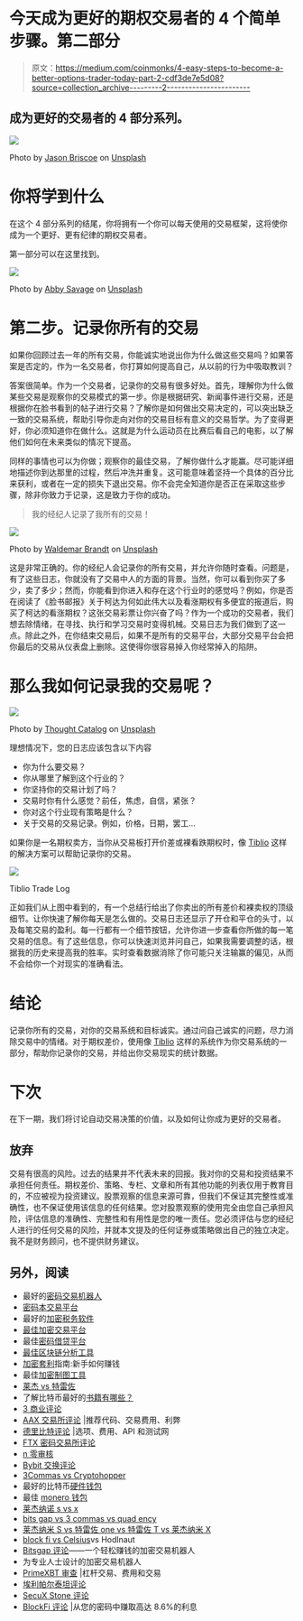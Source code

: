 # 今天成为更好的期权交易者的 4 个简单步骤。第二部分

> 原文：<https://medium.com/coinmonks/4-easy-steps-to-become-a-better-options-trader-today-part-2-cdf3de7e5d08?source=collection_archive---------2----------------------->

## 成为更好的交易者的 4 部分系列。

![](img/8053e5f01a46df88331ad8d4c998dd2b.png)

Photo by [Jason Briscoe](https://unsplash.com/@jsnbrsc?utm_source=medium&utm_medium=referral) on [Unsplash](https://unsplash.com?utm_source=medium&utm_medium=referral)

# 你将学到什么

在这个 4 部分系列的结尾，你将拥有一个你可以每天使用的交易框架，这将使你成为一个更好、更有纪律的期权交易者。

第一部分可以在这里找到。

![](img/8161460fd364a4091f03604253166c71.png)

Photo by [Abby Savage](https://unsplash.com/@abbysavagecreative?utm_source=medium&utm_medium=referral) on [Unsplash](https://unsplash.com?utm_source=medium&utm_medium=referral)

# 第二步。记录你所有的交易

如果你回顾过去一年的所有交易，你能诚实地说出你为什么做这些交易吗？如果答案是否定的，作为一名交易者，你打算如何提高自己，从以前的行为中吸取教训？

答案很简单。作为一个交易者，记录你的交易有很多好处。首先，理解你为什么做某些交易是观察你的交易模式的第一步。你是根据研究、新闻事件进行交易，还是根据你在脸书看到的帖子进行交易？了解你是如何做出交易决定的，可以突出缺乏一致的交易系统，帮助引导你走向对你的交易目标有意义的交易哲学。为了变得更好，你必须知道你在做什么。这就是为什么运动员在比赛后看自己的电影，以了解他们如何在未来类似的情况下提高。

同样的事情也可以为你做；观察你的最佳交易，了解你做什么才能赢。尽可能详细地描述你到达那里的过程，然后冲洗并重复。这可能意味着坚持一个具体的百分比来获利，或者在一定的损失下退出交易。你不会完全知道你是否正在采取这些步骤，除非你致力于记录，这是致力于你的成功。

> 我的经纪人记录了我所有的交易！

![](img/7f5a189040deba2bfd8967e928adc12c.png)

Photo by [Waldemar Brandt](https://unsplash.com/@waldemarbrandt67w?utm_source=medium&utm_medium=referral) on [Unsplash](https://unsplash.com?utm_source=medium&utm_medium=referral)

这是非常正确的。你的经纪人会记录你的所有交易，并允许你随时查看。问题是，有了这些日志，你就没有了交易中人的方面的背景。当然，你可以看到你买了多少，卖了多少；然而，你能看到你进入和存在这个行业时的感觉吗？例如，你是否在阅读了《脸书邮报》关于柯达为何如此伟大以及看涨期权有多便宜的报道后，购买了柯达的看涨期权？这张交易彩票让你兴奋了吗？作为一个成功的交易者，我们想去除情绪，在寻找、执行和学习交易时变得机械。交易日志为我们做到了这一点。除此之外，在你结束交易后，如果不是所有的交易平台，大部分交易平台会把你最后的交易从仪表盘上删除。这使得你很容易掉入你经常掉入的陷阱。

# 那么我如何记录我的交易呢？

![](img/3e72979019df4aedc743446563b5484b.png)

Photo by [Thought Catalog](https://unsplash.com/@thoughtcatalog?utm_source=medium&utm_medium=referral) on [Unsplash](https://unsplash.com?utm_source=medium&utm_medium=referral)

理想情况下，您的日志应该包含以下内容

*   你为什么要交易？
*   你从哪里了解到这个行业的？
*   你坚持你的交易计划了吗？
*   交易时你有什么感觉？前任，焦虑，自信，紧张？
*   你对这个行业现有策略是什么？
*   关于交易的交易记录。例如，价格，日期，罢工…

如果你是一名期权卖方，当你从交易板打开价差或裸看跌期权时，像 [Tiblio](http://tiblio.com) 这样的解决方案可以帮助记录你的交易。

![](img/3da1fa611c7d2994ada75a2536b34b99.png)

Tiblio Trade Log

正如我们从上图中看到的，有一个总结行给出了你卖出的所有差价和裸卖权的顶级细节。让你快速了解你每天是怎么做的。交易日志还显示了开仓和平仓的头寸，以及每笔交易的盈利。每一行都有一个细节按钮，允许你进一步查看你所做的每一笔交易的信息。有了这些信息，你可以快速浏览并问自己，如果我需要调整的话，根据我的历史来提高我的胜率。实时查看数据消除了你可能只关注输赢的偏见，从而不会给你一个对现实的准确看法。

# 结论

记录你所有的交易，对你的交易系统和目标诚实。通过问自己诚实的问题，尽力消除交易中的情绪。对于期权差价，使用像 [Tiblio](http://tiblio.com/) 这样的系统作为你交易系统的一部分，帮助你记录你的交易，并给出你交易现实的统计数据。

# 下次

在下一期，我们将讨论自动交易决策的价值，以及如何让你成为更好的交易者。

## 放弃

交易有很高的风险。过去的结果并不代表未来的回报。我对你的交易和投资结果不承担任何责任。期权差价、策略、专栏、文章和所有其他功能的列表仅用于教育目的，不应被视为投资建议。股票观察的信息来源可靠，但我们不保证其完整性或准确性，也不保证使用该信息的任何结果。您对股票观察的使用完全由您自己承担风险，评估信息的准确性、完整性和有用性是您的唯一责任。您必须评估与您的经纪人进行的任何交易的风险，并就本文提及的任何证券或策略做出自己的独立决定。我不是财务顾问，也不提供财务建议。

## 另外，阅读

*   最好的[密码交易机器人](/coinmonks/crypto-trading-bot-c2ffce8acb2a)
*   [密码本交易平台](/coinmonks/top-10-crypto-copy-trading-platforms-for-beginners-d0c37c7d698c)
*   最好的[加密税务软件](/coinmonks/best-crypto-tax-tool-for-my-money-72d4b430816b)
*   [最佳加密交易平台](/coinmonks/the-best-crypto-trading-platforms-in-2020-the-definitive-guide-updated-c72f8b874555)
*   最佳[密码借贷平台](/coinmonks/top-5-crypto-lending-platforms-in-2020-that-you-need-to-know-a1b675cec3fa)
*   [最佳区块链分析工具](https://bitquery.io/blog/best-blockchain-analysis-tools-and-software)
*   [加密套利](/coinmonks/crypto-arbitrage-guide-how-to-make-money-as-a-beginner-62bfe5c868f6)指南:新手如何赚钱
*   最佳[加密制图工具](/coinmonks/what-are-the-best-charting-platforms-for-cryptocurrency-trading-85aade584d80)
*   [莱杰 vs 特雷佐](/coinmonks/ledger-vs-trezor-best-hardware-wallet-to-secure-cryptocurrency-22c7a3fd391e)
*   了解比特币最好的[书籍有哪些？](/coinmonks/what-are-the-best-books-to-learn-bitcoin-409aeb9aff4b)
*   [3 商业评论](/coinmonks/3commas-review-an-excellent-crypto-trading-bot-2020-1313a58bec92)
*   [AAX 交易所评论](/coinmonks/aax-exchange-review-2021-67c5ea09330c) |推荐代码、交易费用、利弊
*   [德里比特评论](/coinmonks/deribit-review-options-fees-apis-and-testnet-2ca16c4bbdb2) |选项、费用、API 和测试网
*   [FTX 密码交易所评论](/coinmonks/ftx-crypto-exchange-review-53664ac1198f)
*   [n 零审核](/coinmonks/ngrave-zero-review-c465cf8307fc)
*   [Bybit 交换评论](/coinmonks/bybit-exchange-review-dbd570019b71)
*   [3Commas vs Cryptohopper](/coinmonks/cryptohopper-vs-3commas-vs-shrimpy-a2c16095b8fe)
*   最好的比特币[硬件钱包](/coinmonks/the-best-cryptocurrency-hardware-wallets-of-2020-e28b1c124069?source=friends_link&sk=324dd9ff8556ab578d71e7ad7658ad7c)
*   最佳 [monero 钱包](https://blog.coincodecap.com/best-monero-wallets)
*   [莱杰纳诺 s vs x](https://blog.coincodecap.com/ledger-nano-s-vs-x)
*   [bits gap vs 3 commas vs quad ency](https://blog.coincodecap.com/bitsgap-3commas-quadency)
*   [莱杰纳米 S vs 特雷佐 one vs 特雷佐 T vs 莱杰纳米 X](https://blog.coincodecap.com/ledger-nano-s-vs-trezor-one-ledger-nano-x-trezor-t)
*   [block fi vs Celsius](/coinmonks/blockfi-vs-celsius-vs-hodlnaut-8a1cc8c26630)vs Hodlnaut
*   [Bitsgap 评论](/coinmonks/bitsgap-review-a-crypto-trading-bot-that-makes-easy-money-a5d88a336df2)——一个轻松赚钱的加密交易机器人
*   为专业人士设计的加密交易机器人
*   [PrimeXBT 审查](/coinmonks/primexbt-review-88e0815be858) |杠杆交易、费用和交易
*   [埃利帕尔泰坦评论](/coinmonks/ellipal-titan-review-85e9071dd029)
*   [SecuX Stone 评论](https://blog.coincodecap.com/secux-stone-hardware-wallet-review)
*   [BlockFi 评论](/coinmonks/blockfi-review-53096053c097) |从您的密码中赚取高达 8.6%的利息